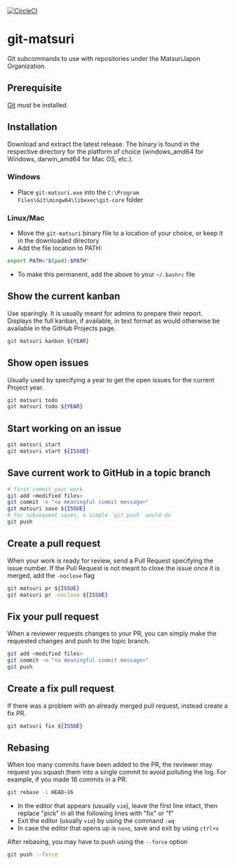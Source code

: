 [![CircleCI](https://circleci.com/gh/MatsuriJapon/git-matsuri.svg?style=svg&circle-token=d8dafe865a3b6e3dee7dd0f56e51e393f4ffc0be)](https://circleci.com/gh/MatsuriJapon/git-matsuri)

# git-matsuri
Git subcommands to use with repositories under the MatsuriJapon Organization.

## Prerequisite
[Git](https://git-scm.com/downloads) must be installed.

## Installation
Download and extract the latest release. The binary is found in the respective directory for the platform of choice (windows_amd64 for Windows, darwin_amd64 for Mac OS, etc.).

### Windows
- Place `git-matsuri.exe` into the `C:\Program Files\Git\mingw64\libexec\git-core` folder

### Linux/Mac
- Move the `git-matsuri` binary file to a location of your choice, or keep it in the downloaded directory
- Add the file location to PATH: 
```sh
export PATH="$(pwd):$PATH"
```
- To make this permanent, add the above to your `~/.bashrc` file

## Show the current kanban
Use sparingly. It is usually meant for admins to prepare their report. Displays the full kanban, if available, in text format as would otherwise be available in the GitHub Projects page.
```sh
git matsuri kanban ${YEAR}
```

## Show open issues
Usually used by specifying a year to get the open issues for the current Project year.
```sh
git matsuri todo
git matsuri todo ${YEAR}
```

## Start working on an issue
```sh
git matsuri start
git matsuri start ${ISSUE}
```

## Save current work to GitHub in a topic branch
```sh
# first commit your work
git add <modified files>
git commit -m "<a meaningful commit message>"
git matsuri save ${ISSUE}
# for subsequent saves, a simple `git push` would do
git push
```

## Create a pull request
When your work is ready for review, send a Pull Request specifying the issue number. If the Pull Request is not meant to close the issue once it is merged, add the `-noclose` flag
```sh
git matsuri pr ${ISSUE}
git matsuri pr -noclose ${ISSUE}
```

## Fix your pull request
When a reviewer requests changes to your PR, you can simply make the requested changes and push to the topic branch.
```sh
git add <modified files>
git commit -m "<a meaningful commit message>"
git push
```

## Create a fix pull request
If there was a problem with an already merged pull request, instead create a fix PR.
```sh
git matsuri fix ${ISSUE}
```

## Rebasing
When too many commits have been added to the PR, the reviewer may request you squash them into a single commit to avoid polluting the log. For example, if you made 16 commits in a PR:
```sh
git rebase -i HEAD~16
```
- In the editor that appears (usually `vim`), leave the first line intact, then replace "pick" in all the following lines with "fix" or "f"
- Exit the editor (usually `vim`) by using the command `:wq`
- In case the editor that opens up is `nano`, save and exit by using `ctrl+x`

After rebasing, you may have to push using the `--force` option
```sh
git push --force
```